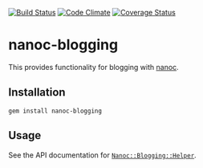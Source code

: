 [![Build Status](https://travis-ci.org/nanoc/nanoc-blogging.png)](https://travis-ci.org/nanoc/nanoc-blogging)
[![Code Climate](https://codeclimate.com/github/nanoc/nanoc-blogging.png)](https://codeclimate.com/github/nanoc/nanoc-blogging)
[![Coverage Status](https://coveralls.io/repos/nanoc/nanoc-blogging/badge.png?branch=master)](https://coveralls.io/r/nanoc/nanoc-blogging)

# nanoc-blogging

This provides functionality for blogging with [nanoc](http://nanoc.ws).

## Installation

`gem install nanoc-blogging`

## Usage

See the API documentation for [`Nanoc::Blogging::Helper`](http://www.rubydoc.info/gems/nanoc-blogging/Nanoc/Blogging/Helper).
